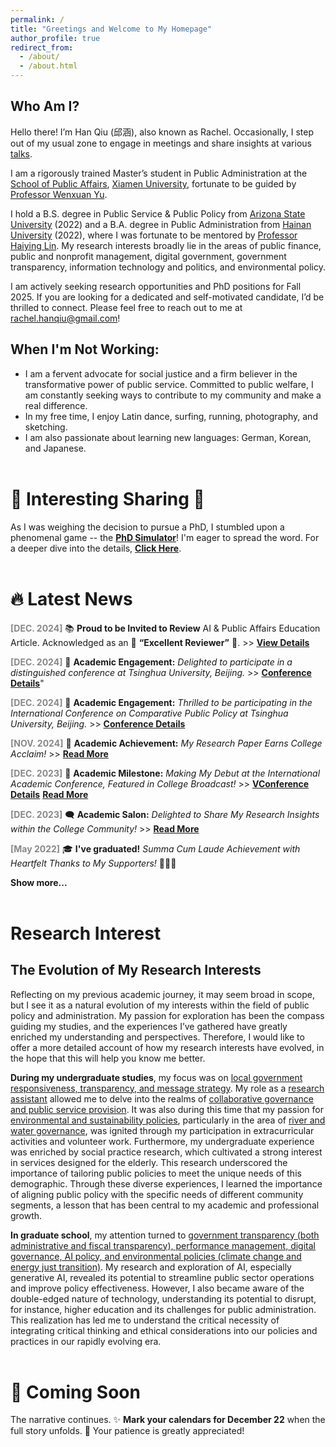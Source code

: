 ```yaml
---
permalink: /
title: "Greetings and Welcome to My Homepage"
author_profile: true
redirect_from: 
  - /about/
  - /about.html
---
```

## Who Am I?
Hello there! I’m Han Qiu (邱涵), also known as Rachel. Occasionally, I step out of my usual zone to engage in meetings and share insights at various [talks](https://qiuhan-star.github.io/hanrachelqiu.github.io//talks/).

I am a rigorously trained Master’s student in Public Administration at the [School of Public Affairs](https://spa.xmu.edu.cn/), [Xiamen University](https://www.xmu.edu.cn/), fortunate to be guided by [Professor Wenxuan Yu](https://spa.xmu.edu.cn/info/1237/3095.htm).

I hold a B.S. degree in Public Service & Public Policy from [Arizona State University](https://www.asu.edu/) (2022) and a B.A. degree in Public Administration from [Hainan University](https://www.hainanu.edu.cn/) (2022), where I was fortunate to be mentored by [Professor Haiying Lin](https://haitc.hainanu.edu.cn/cslm/jzyg/szdw/xzgl.htm).
My research interests broadly lie in the areas of public finance, public and nonprofit management, digital government, government transparency, information technology and politics, and environmental policy.

I am actively seeking research opportunities and PhD positions for Fall 2025. If you are looking for a dedicated and self-motivated candidate, I’d be thrilled to connect. Please feel free to reach out to me at rachel.hanqiu@gmail.com!

## When I'm Not Working:
- I am a fervent advocate for social justice and a firm believer in the transformative power of public service. Committed to public welfare, I am constantly seeking ways to contribute to my community and make a real difference.
- In my free time, I enjoy Latin dance, surfing, running, photography, and sketching.
- I am also passionate about learning new languages: German, Korean, and Japanese.
<br><br>

🌟 Interesting Sharing 🌟
======
As I was weighing the decision to pursue a PhD, I stumbled upon a phenomenal game -- the [**PhD Simulator**](https://research.wmz.ninja/projects/phd/index.html)! I'm eager to spread the word. For a deeper dive into the details, [**Click Here**](https://qiuhan-star.github.io/hanrachelqiu.github.io//game-details.html/).
<br><br>

🔥 Latest News
======
<span style="color: #888888;">**[DEC. 2024]**</span> 📚 **Proud to be Invited to Review** AI & Public Affairs Education Article. Acknowledged as an 🌟 **“Excellent Reviewer”** 🌟. >> [**View Details**](https://www.webofscience.com/wos/author/record/LTM-0273-2024)

<span style="color: #888888;">**[DEC. 2024]**</span> 🚀 **Academic Engagement:** *Delighted to participate in a distinguished conference at Tsinghua University, Beijing.* >> [**Conference Details**](https://qiuhan-star.github.io/hanrachelqiu.github.io//talks/2024-04-19-just-transition)"

<span style="color: #888888;">**[DEC. 2024]**</span> 🚀 **Academic Engagement:** *Thrilled to be participating in the International Conference on Comparative Public Policy at Tsinghua University, Beijing.* >> [**Conference Details**](https://qiuhan-star.github.io/hanrachelqiu.github.io//talks/2024-04-19-just-transition)

<span style="color: #888888;">**[NOV. 2024]**</span> 🎉 **Academic Achievement:** *My Research Paper Earns College Acclaim!* >> [**Read More**](https://mp.weixin.qq.com/s/2TYL9l8GGay93hLLRQBzYw)

<span style="color: #888888;">**[DEC. 2023]**</span> 🚀 **Academic Milestone:** *Making My Debut at the International Academic Conference, Featured in College Broadcast!* >> [**VConference Details**](https://qiuhan-star.github.io/hanrachelqiu.github.io//talks/2023-12-01-agile-governance) [**Read More**](https://mp.weixin.qq.com/s/EuHTxNFZpdGGEOrvOj-RPg)

<span style="color: #888888;">**[DEC. 2023]**</span> 🗨️ **Academic Salon:**</span> *Delighted to Share My Research Insights within the College Community!* >> [**Read More**](https://mp.weixin.qq.com/s/dn-2_kHyLDbNC0hQ042xEw)

<span style="color: #888888;">**[May 2022]**</span> 🎓 **I've graduated!** *Summa Cum Laude Achievement with Heartfelt Thanks to My Supporters!* 🌟👩‍🎓




**Show more...**
<br><br>

Research Interest
======
## **The Evolution of My Research Interests**
Reflecting on my previous academic journey, it may seem broad in scope, but I see it as a natural evolution of my interests within the field of public policy and administration. My passion for exploration has been the compass guiding my studies, and the experiences I’ve gathered have greatly enriched my understanding and perspectives. Therefore, I would like to offer a more detailed account of how my research interests have evolved, in the hope that this will help you know me better.

**During my undergraduate studies**, my focus was on <u>local government responsiveness, transparency, and message strategy</u>. My role as a <u>research assistant</u> allowed me to delve into the realms of <u>collaborative governance and public service provision</u>. It was also during this time that my passion for <u>environmental and sustainability policies</u>, particularly in the area of <u>river and water governance</u>, was ignited through my participation in extracurricular activities and volunteer work. Furthermore, my undergraduate experience was enriched by social practice research, which cultivated a strong interest in services designed for the elderly. This research underscored the importance of tailoring public policies to meet the unique needs of this demographic. Through these diverse experiences, I learned the importance of aligning public policy with the specific needs of different community segments, a lesson that has been central to my academic and professional growth.

**In graduate school**, my attention turned to <u>government transparency (both administrative and fiscal transparency), performance management, digital governance, AI policy, and environmental policies (climate change and energy just transition)</u>. My research and exploration of AI, especially generative AI, revealed its potential to streamline public sector operations and improve policy effectiveness. However, I also became aware of the double-edged nature of technology, understanding its potential to disrupt, for instance, higher education and its challenges for public administration. This realization has led me to understand the critical necessity of integrating critical thinking and ethical considerations into our policies and practices in our rapidly evolving era.
<br><br>

📅 **Coming Soon**
======
The narrative continues. ✨ **Mark your calendars for December 22** when the full story unfolds. 🌟 Your patience is greatly appreciated!




